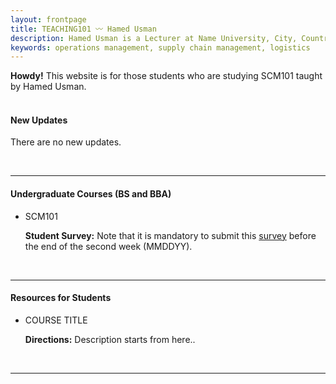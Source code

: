 ```yaml
---
layout: frontpage
title: TEACHING101 〰 Hamed Usman
description: Hamed Usman is a Lecturer at Name University, City, Country. 
keywords: operations management, supply chain management, logistics
---
```

<div class="note"><b>Howdy!</b> This website is for those students who are studying SCM101 taught by Hamed Usman.
</div>

<br/>

<h4>New Updates</h4>
<p>There are no new updates.</p>

<br/>

---

<h4>Undergraduate Courses (BS and BBA)</h4>
<ul>
<li>SCM101</li>
<!--<p>There are no new updates.</p>-->
<div class="info"><p><strong>Student Survey:</strong> Note that it is mandatory to submit this <a href="https://www.google.com">survey</a> before the end of the second week (MMDDYY).</p></div>
</ul>

<br/>

---

<h4>Resources for Students</h4>
<ul>
<li>COURSE TITLE</li>
<div class="summary"><p><strong>Directions:</strong> Description starts from here..</p></div>
</ul>

<br/>

---
<!--
<br/>

---

<h4>Due Tasks</h4>
<ul>
<li>STUDENT SURVEY</li>
<div class="summary"><p><strong>Directions:</strong> Please submit this <a href="https://www.google.com">Google Form</a></p></div>
</ul>

<br/>

---

<h4>Resources for Students</h4>
<ul>
<li>COURSE TITLE</li>
<div class="summary"><p><strong>Directions:</strong> Description starts from here..</p></div>
</ul>

<br/>

---

<h4>Important Information</h4>
<ul>
<li>Important Information 1</li>
<li>Important Information 2</li>
<li>Important Information 3</li>
</ul>
-->
